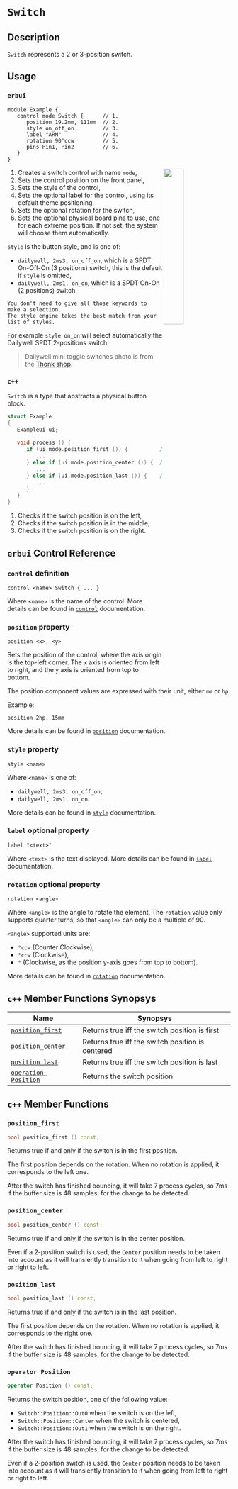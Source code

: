 # `Switch`

## Description

`Switch` represents a 2 or 3-position switch.


## Usage

### `erbui`

```erbui
module Example {
   control mode Switch {      // 1.
      position 19.2mm, 111mm  // 2.
      style on_off_on         // 3.
      label "ARM"             // 4.
      rotation 90°ccw         // 5.
      pins Pin1, Pin2         // 6.
   }
}
```

<img align="right" width="30%" src="https://www.thonk.co.uk/wp-content/uploads/2017/05/switches-pcb-mount.jpg">

1. Creates a switch control with name `mode`,
2. Sets the control position on the front panel,
3. Sets the style of the control,
4. Sets the optional label for the control, using its default theme positioning,
5. Sets the optional rotation for the switch,
6. Sets the optional physical board pins to use, one for each extreme position.
   If not set, the system will choose them automatically.

`style` is the button style, and is one of:
- `dailywell, 2ms3, on_off_on`, which is a SPDT On-Off-On (3 positions) switch, this is the default if `style` is omitted,
- `dailywell, 2ms1, on_on`, which is a SPDT On-On (2 positions) switch.

```{note}
You don't need to give all those keywords to make a selection.
The style engine takes the best match from your list of styles.
```

For example `style on_on` will select automatically the Dailywell SPDT 2-positions switch.

> Dailywell mini toggle switches photo is from the [Thonk shop](https://www.thonk.co.uk/shop/sub-mini-toggle-switches/).

### `c++`

`Switch` is a type that abstracts a physical button block.

```c++
struct Example
{
   ExampleUi ui;
   
   void process () {
      if (ui.mode.position_first ()) {          // 1.
         ...
      } else if (ui.mode.position_center ()) {  // 2.
         ...
      } else if (ui.mode.position_last ()) {    // 3.
         ...
      }
   }
}
```

1. Checks if the switch position is on the left,
2. Checks if the switch position is in the middle,
3. Checks if the switch position is on the right.


## `erbui` Control Reference

### `control` definition

```
control <name> Switch { ... }
```

Where `<name>` is the name of the control.
More details can be found in [`control`](../language/grammar.md#control) documentation.

### `position` property

```
position <x>, <y>
```

Sets the position of the control, where the axis origin is the top-left corner.
The `x` axis is oriented from left to right, and the `y` axis is oriented from top to bottom.

The position component values are expressed with their unit, either `mm` or `hp`.

Example:
```
position 2hp, 15mm
```

More details can be found in [`position`](../language/grammar.md#position) documentation.

### `style` property

```
style <name>
```

Where `<name>` is one of:
- `dailywell, 2ms3, on_off_on`,
- `dailywell, 2ms1, on_on`.

More details can be found in [`style`](../language/grammar.md#style) documentation.

### `label` optional property

```
label "<text>"
```

Where `<text>` is the text displayed.
More details can be found in [`label`](../language/grammar.md#label) documentation.


### `rotation` optional property

```
rotation <angle>
```

Where `<angle>` is the angle to rotate the element.
The `rotation` value only supports quarter turns, so that `<angle>` can only be a multiple of 90.

 `<angle>` supported units are:
- `°ccw` (Counter Clockwise),
- `°ccw` (Clockwise),
- `°` (Clockwise, as the position y-axis goes from top to bottom).

More details can be found in [`rotation`](../language/grammar.md#rotation) documentation.


## `c++` Member Functions Synopsys

| Name | Synopsys |
| - | - |
| [`position_first`](#position_first) | Returns true iff the switch position is first |
| [`position_center`](#position_center) | Returns true iff the switch position is centered |
| [`position_last`](#position_last) | Returns true iff the switch position is last |
| [`operation Position`](#operator-position) | Returns the switch position |


## `c++` Member Functions

### `position_first`

```c++
bool position_first () const;
```

Returns true if and only if the switch is in the first position.

The first position depends on the rotation. When no rotation is applied, it corresponds to
the left one.

After the switch has finished bouncing, it will take 7 process cycles, so 7ms if the buffer
size is 48 samples, for the change to be detected.

### `position_center`

```c++
bool position_center () const;
```

Returns true if and only if the switch is in the center position.

Even if a 2-position switch is used, the `Center` position needs to be taken into account
as it will transiently transition to it when going from left to right or right to left.

### `position_last`

```c++
bool position_last () const;
```

Returns true if and only if the switch is in the last position.

The first position depends on the rotation. When no rotation is applied, it corresponds to
the right one.

After the switch has finished bouncing, it will take 7 process cycles, so 7ms if the buffer
size is 48 samples, for the change to be detected.

### `operator Position`

```c++
operator Position () const;
```

Returns the switch position, one of the following value:
- `Switch::Position::Out0` when the switch is on the left,
- `Switch::Position::Center` when the switch is centered,
- `Switch::Position::Out1` when the switch is on the right.

After the switch has finished bouncing, it will take 7 process cycles, so 7ms if the buffer
size is 48 samples, for the change to be detected.

Even if a 2-position switch is used, the `Center` position needs to be taken into account
as it will transiently transition to it when going from left to right or right to left.
